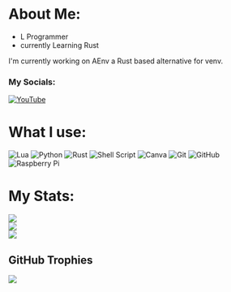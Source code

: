 # About Me:
- L Programmer
- currently Learning Rust

I'm currently working on AEnv a Rust based alternative for venv.

### My Socials:
[![YouTube](https://img.shields.io/badge/YouTube-%23FF0000.svg?logo=YouTube&logoColor=white)](https://youtube.com/@DDavid701)


# What I use:
![Lua](https://img.shields.io/badge/lua-%232C2D72.svg?style=for-the-badge&logo=lua&logoColor=white) ![Python](https://img.shields.io/badge/python-3670A0?style=for-the-badge&logo=python&logoColor=ffdd54) ![Rust](https://img.shields.io/badge/rust-%23000000.svg?style=for-the-badge&logo=rust&logoColor=white) ![Shell Script](https://img.shields.io/badge/shell_script-%23121011.svg?style=for-the-badge&logo=gnu-bash&logoColor=white) ![Canva](https://img.shields.io/badge/Canva-%2300C4CC.svg?style=for-the-badge&logo=Canva&logoColor=white) ![Git](https://img.shields.io/badge/git-%23F05033.svg?style=for-the-badge&logo=git&logoColor=white) ![GitHub](https://img.shields.io/badge/github-%23121011.svg?style=for-the-badge&logo=github&logoColor=white) ![Raspberry Pi](https://img.shields.io/badge/-RaspberryPi-C51A4A?style=for-the-badge&logo=Raspberry-Pi)

# My Stats:
![](https://github-readme-stats.vercel.app/api?username=DDavid701&theme=transparent&hide_border=true&include_all_commits=true&count_private=false)<br/>
![](https://github-readme-streak-stats.herokuapp.com/?user=DDavid701&theme=transparent&hide_border=true)<br/>
![](https://github-readme-stats.vercel.app/api/top-langs/?username=DDavid701&theme=transparent&hide_border=true&include_all_commits=true&count_private=false&layout=compact)

## GitHub Trophies
![](https://github-profile-trophy.vercel.app/?username=DDavid701&theme=tokyonight&no-frame=true&no-bg=true&margin-w=4)
